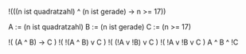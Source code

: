 !(((n ist quadratzahl) ^ (n ist gerade) -> n >= 17))

A := (n ist quadratzahl)
B := (n ist gerade)
C := (n >= 17)

!(   (A ^ B) -> C    )
!(   !(A ^ B) v C    )
!(  (!A v !B) v C    )
!(   !A v !B  v C    )
A ^ B  ^ !C